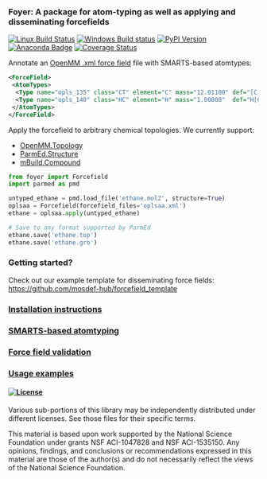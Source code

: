 ### Foyer: A package for atom-typing as well as applying and disseminating forcefields

[![Linux Build Status](https://travis-ci.org/mosdef-hub/foyer.svg?branch=master)](https://travis-ci.org/mosdef-hub/foyer)
[![Windows Build status](https://ci.appveyor.com/api/projects/status/r6b2ny2hjo1t1ulb/branch/master?svg=true)](https://ci.appveyor.com/project/ctk3b/foyer/branch/master)
[![PyPI Version](https://badge.fury.io/py/foyer.svg)](https://pypi.python.org/pypi/foyer)
[![Anaconda Badge](https://anaconda.org/mosdef/foyer/badges/version.svg)](https://anaconda.org/mosdef/foyer)
[![Coverage Status](https://coveralls.io/repos/github/mosdef-hub/foyer/badge.svg?branch=master)](https://coveralls.io/github/mosdef-hub/foyer?branch=master)

Annotate an [OpenMM .xml force field](http://docs.openmm.org/7.0.0/userguide/application.html#creating-force-fields)
file with SMARTS-based atomtypes:

```xml
<ForceField>
 <AtomTypes>
  <Type name="opls_135" class="CT" element="C" mass="12.01100" def="[C;X4](C)(H)(H)H" desc="alkane CH3"/>
  <Type name="opls_140" class="HC" element="H" mass="1.00800"  def="H[C;X4]" desc="alkane H"/>
 </AtomTypes>
</ForceField>
```

Apply the forcefield to arbitrary chemical topologies. We currently support:

* [OpenMM.Topology](http://docs.openmm.org/7.0.0/api-python/generated/simtk.openmm.app.topology.Topology.html#)
* [ParmEd.Structure](http://parmed.github.io/ParmEd/html/structure.html)
* [mBuild.Compound](http://mosdef-hub.github.io/mbuild/data_structures.html)

```python
from foyer import Forcefield
import parmed as pmd

untyped_ethane = pmd.load_file('ethane.mol2', structure=True)
oplsaa = Forcefield(forcefield_files='oplsaa.xml')
ethane = oplsaa.apply(untyped_ethane)

# Save to any format supported by ParmEd
ethane.save('ethane.top')
ethane.save('ethane.gro')
```
### Getting started?
Check out our example template for disseminating force fields:
https://github.com/mosdef-hub/forcefield_template

### [Installation instructions](docs/installation.md)

### [SMARTS-based atomtyping](docs/smarts.md)

### [Force field validation](docs/validation.md)

### [Usage examples](docs/usage_examples.md)


#### [![License](https://img.shields.io/badge/license-MIT-blue.svg)](http://opensource.org/licenses/MIT)

Various sub-portions of this library may be independently distributed under
different licenses. See those files for their specific terms.

This material is based upon work supported by the National Science Foundation under grants NSF ACI-1047828 and NSF ACI-1535150. Any opinions, findings, and conclusions or recommendations expressed in this material are those of the author(s) and do not necessarily reflect the views of the National Science Foundation.
